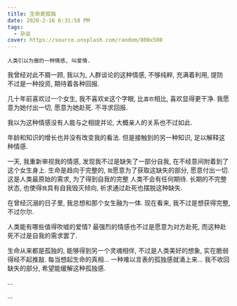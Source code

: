 ```yaml
---
title: 生命是孤独
date: 2020-2-16 6:31:58 PM
tags:
  - 杂谈
cover: https://source.unsplash.com/random/800x500
---
```


    人类引以为傲的一种情感, 叫爱情.

我曾经对此不屑一顾, 我以为, 人群谈论的这种情感, 不够纯粹, 充满着利用, 提防
不过是一种投资, 期待着各种回报.

几十年前喜欢过一个女生, 我不喜欢`爱`这个字眼, 比`喜欢`相比, 喜欢显得更干净.
我愿意为她付出一切, 愿意为她赴死. 不寻求回报.

我以为这种情感没有人能与之相提并论, 大概亲人的关系也不过如此.

年龄和知识的增长也并没有改变我的看法. 但是接触到的另一种知识, 足以解释这种情感.

一天, 我重新审视我的情感, 发现我不过是缺失了一部分自我, 在不经意间附着到了这个女生身上.
生命是趋向于完整的, `我`愿意为了获取这缺失的部分, 愿意付出一切. 这是人类最原始的需求, 为了得到自我的完整
人类不会有任何期待.
长期的不完整状态, 也使得`我`具有自我毁灭倾向, 祈求通过赴死也摆脱这种缺失.

在曾经沉溺的日子里, 我总想和那个女生融为一体. 现在看来, 我不过是想获得完整, 不过尔尔.

人类能有哪些值得吹嘘的爱情? 最强烈的情感也不过是愿意为对方赴死, 而这种赴死不过是自我的需求罢了.

生命从来都是孤独的, 能够得到另一个灵魂相伴, 不过是人类美好的想象, 实在脆弱得经不起推敲.
每当想起生命的真相... 一种难以言表的孤独感就涌上来... 我不收回缺失的部分, 希望能缓解这种孤独感.

...

...
